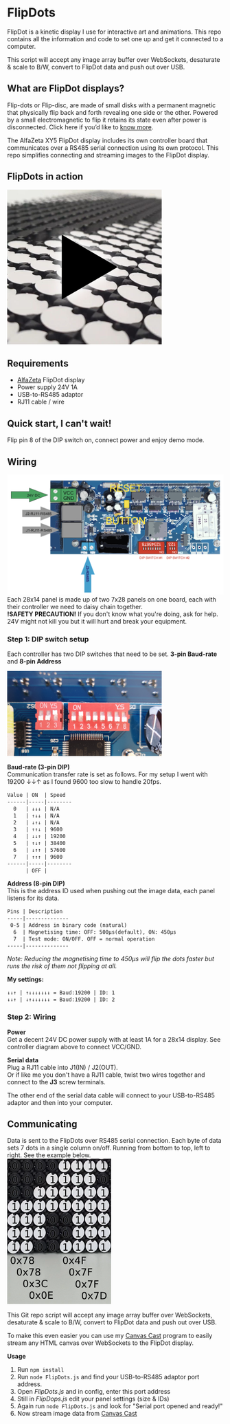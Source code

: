 # FlipDots

FlipDot is a kinetic display I use for interactive art and animations. This repo contains all the information and code to set one up and get it connected to a computer.

This script will accept any image array buffer over WebSockets, desaturate & scale to B/W, convert to FlipDot data and push out over USB.

## What are FlipDot displays?

Flip-dots or Flip-disc, are made of small disks with a permanent magnetic that physically flip back and forth revealing one side or the other. Powered by a small electromagnetic to flip it retains its state even after power is disconnected. Click here if you’d like to [know more](https://flipdots.com/en/electromagnetic-flip-disc-technology-how-it-works/).

The AlfaZeta XY5 FlipDot display includes its own controller board that communicates over a RS485 serial connection using its own protocol. This repo simplifies connecting and streaming images to the FlipDot display.


## FlipDots in action
[![Motus Art FlipDot](./docs/FlipDot-Video.png)](https://www.instagram.com/p/CCBpNmXCr6o/)

## Requirements
- [AlfaZeta](https://flipdots.com/) FlipDot display
- Power supply 24V 1A
- USB-to-RS485 adaptor 
- RJ11 cable / wire


## Quick start, I can't wait!
Flip pin 8 of the DIP switch on, connect power and enjoy demo mode.

## Wiring
![FlipDot controller](docs/FlipDot-controller.png)
Each 28x14 panel is made up of two 7x28 panels on one board, each with their controller we need to daisy chain together.  
**!SAFETY PRECAUTION!** If you don't know what you're doing, ask for help. 24V might not kill you but it will hurt and break your equipment.

### Step 1: DIP switch setup
Each controller has two DIP switches that need to be set. **3-pin Baud-rate** and **8-pin Address**

![FlipDot DIP pins](docs/DIP-pins.png)

**Baud-rate (3-pin DIP)**  
Communication transfer rate is set as follows. For my setup I went with 19200 ↓↓↑ as I found 9600 too slow to handle 20fps.
```
Value | ON  | Speed
------|-----|--------
  0   | ↓↓↓ | N/A
  1   | ↑↓↓ | N/A
  2   | ↓↑↓ | N/A
  3   | ↑↑↓ | 9600
  4   | ↓↓↑ | 19200
  5   | ↑↓↑ | 38400
  6   | ↓↑↑ | 57600
  7   | ↑↑↑ | 9600
------|-----|--------
      | OFF |
```

**Address (8-pin DIP)**  
This is the address ID used when pushing out the image data, each panel listens for its data.
```
Pins | Description
-----|--------------
 0-5 | Address in binary code (natural)
  6  | Magnetising time: OFF: 500μs(default), ON: 450μs
  7  | Test mode: ON/OFF. OFF = normal operation
-----|--------------
```
*Note: Reducing the magnetising time to 450μs will flip the dots faster but runs the risk of them not flipping at all.*

**My settings:**
```
↓↓↑ | ↑↓↓↓↓↓↓↓ = Baud:19200 | ID: 1
↓↓↑ | ↓↑↓↓↓↓↓↓ = Baud:19200 | ID: 2
```

### Step 2: Wiring

**Power**  
Get a decent 24V DC power supply with at least 1A for a 28x14 display. See controller diagram above to connect VCC/GND.

**Serial data**  
Plug a RJ11 cable into J1(IN) / J2(OUT).  
Or if like me you don't have a RJ11 cable, twist two wires together and connect to the **J3** screw terminals.

The other end of the serial data cable will connect to your USB-to-RS485 adaptor and then into your computer.

## Communicating

Data is sent to the FlipDots over RS485 serial connection. Each byte of data sets 7 dots in a single column on/off. Running from bottom to top, left to right. See the example below.   
![FlipDot controller](docs/Binary.png)

This Git repo script will accept any image array buffer over WebSockets, desaturate & scale to B/W, convert to FlipDot data and push out over USB.

To make this even easier you can use my [Canvas Cast](https://github.com/owenmcateer/canvas-cast) program to easily stream any HTML canvas over WebSockets to the FlipDot display.

**Usage**  
1) Run `npm install`
2) Run `node FlipDots.js` and find your USB-to-RS485 adaptor port address.
3) Open *FlipDots.js* and in config, enter this port address
4) Still in *FlipDops.js* edit your panel settings (size & IDs)
5) Again run `node FlipDots.js` and look for "Serial port opened and ready!"
6) Now stream image data from [Canvas Cast](https://github.com/owenmcateer/canvas-cast)
